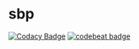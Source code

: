 # sbp

[![Codacy Badge](https://api.codacy.com/project/badge/Grade/433707467730422498a68a16cdec069e)](https://www.codacy.com/app/antoniaelek/sbp?utm_source=github.com&utm_medium=referral&utm_content=antoniaelek/sbp&utm_campaign=badger)
[![codebeat badge](https://codebeat.co/badges/c4d39b4a-31e9-471d-b2af-f9e0b4d3e2bb)](https://codebeat.co/projects/github-com-antoniaelek-sbp-master)
